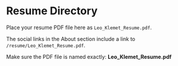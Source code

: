 # Resume Directory

Place your resume PDF file here as `Leo_Klemet_Resume.pdf`.

The social links in the About section include a link to `/resume/Leo_Klemet_Resume.pdf`.

Make sure the PDF file is named exactly: **Leo_Klemet_Resume.pdf**
